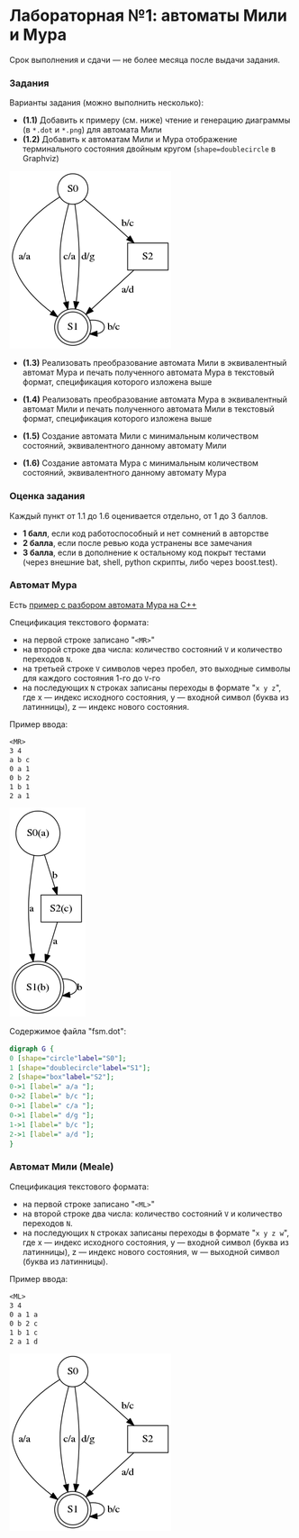 # Лабораторная №1: автоматы Мили и Мура

Срок выполнения и сдачи &mdash; не более месяца после выдачи задания.

### Задания

Варианты задания (можно выполнить несколько):

- **(1.1)** Добавить к примеру (см. ниже) чтение и генерацию диаграммы (в `*.dot` и `*.png`) для автомата Мили
- **(1.2)** Добавить к автоматам Мили и Мура отображение терминального состояния двойным кругом (`shape=doublecircle` в Graphviz)

![иллюстрация](images/meale-example.png)

- **(1.3)** Реализовать преобразование автомата Мили в эквивалентный автомат Мура и печать полученного автомата Мура в текстовый формат, спецификация которого изложена выше

- **(1.4)** Реализовать преобразование автомата Мура в эквивалентный автомат Мили и печать полученного автомата Мили в текстовый формат, спецификация которого изложена выше

- **(1.5)** Создание автомата Мили с минимальным количеством состояний, эквивалентного данному автомату Мили

- **(1.6)** Создание автомата Мура с минимальным количеством состояний, эквивалентного данному автомату Мура

### Оценка задания

Каждый пункт от 1.1 до 1.6 оценивается отдельно, от 1 до 3 баллов.

- **1 балл**, если код работоспособный и нет сомнений в авторстве
- **2 балла**, если после ревью кода устранены все замечания
- **3 балла**, если в дополнение к остальному код покрыт тестами (через внешние bat, shell, python скрипты, либо через boost.test).

### Автомат Мура

Есть [пример с разбором автомата Мура на C++](../tutorials/fsm-graphviz.md)

Спецификация текстового формата:

- на первой строке записано "`<MR>`"
- на второй строке два числа: количество состояний `V` и количество переходов `N`.
- на третьей строке `V` символов через пробел, это выходные символы для каждого состояния 1-го до `V`-го
- на последующих `N` строках записаны переходы в формате "`x y z`", где x &mdash; индекс исходного состояния, y &mdash; входной символ (буква из латинницы), z &mdash; индекс нового состояния.

Пример ввода:
```
<MR>
3 4
a b c
0 a 1
0 b 2
1 b 1
2 a 1
```

![иллюстрация](images/moore-example.png)

Содержимое файла "fsm.dot":
```dot
digraph G {
0 [shape="circle"label="S0"];
1 [shape="doublecircle"label="S1"];
2 [shape="box"label="S2"];
0->1 [label=" a/a "];
0->2 [label=" b/c "];
0->1 [label=" c/a "];
0->1 [label=" d/g "];
1->1 [label=" b/c "];
2->1 [label=" a/d "];
}
```

### Автомат Мили (Meale)

Спецификация текстового формата:

- на первой строке записано "`<ML>`"
- на второй строке два числа: количество состояний `V` и количество переходов `N`.
- на последующих `N` строках записаны переходы в формате "`x y z w`", где x &mdash; индекс исходного состояния, y &mdash; входной символ (буква из латинницы), z &mdash; индекс нового состояния, w &mdash; выходной символ (буква из латинницы).

Пример ввода:
```
<ML>
3 4
0 a 1 a
0 b 2 c
1 b 1 c
2 a 1 d
```

![иллюстрация](images/meale-example.png)
